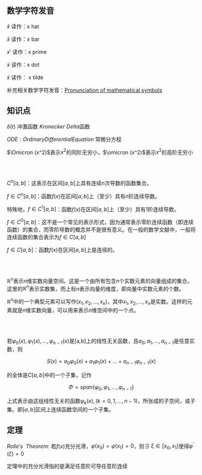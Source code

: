 ## 数学字符发音

$\hat{x}$  读作：x hat 

$\bar{x}$  读作：x bar

$x\prime$  读作：x prime

$\dot{x}$  读作：x dot

$\tilde{x}$  读作： x tilde

补充相关数学字符发音：[Pronunciation of mathematical symbols](http://www.uefap.com/speaking/symbols/symbols.htm)


## 知识点

$\delta(t)$ 冲激函数  $Kronecker \ Delta$函数

$ODE:Ordinary Differential Equation$  常微分方程

$\Omicron (x^2)$表示$x^2$的同阶无穷小，$\omicron (x^2)$表示$x^2$的高阶无穷小




<br></br>

$C^n[a, b]$：这表示在区间$[a,b]$上具有连续$n$次导数的函数集合。

$f \in C^n[a, b]$：函数$f(x)$在区间$[a,b]$上（至少）具有$n$阶连续导数。

特殊地，$f \in C^1[a, b]$：函数$f(x)$在区间$[a,b]$上（至少）具有$1$阶连续导数。

$f \in C^0[a, b]$：这不是一个常见的表示形式，因为通常表示零阶连续函数（即连续函数）的集合，而零阶导数的概念并不是很有意义。在一般的数学文献中，一般将连续函数的集合表示为$f \in C[a, b]$

$f \in C[a, b]$：函数$f(x)$在区间$[a,b]$上是连续的。

<br></br>

$\mathbb{R}^n$表示$n$维实数向量空间。这是一个由所有包含$n$个实数元素的向量组成的集合。这里的$\mathbb{R}^n$表示实数集，而上标$n$表示向量的维度，即向量中实数元素的个数。

$\mathbb{R}^n$中的一个典型元素可以写作$(x_1,x_2,...,x_n)$，其中$x_1,x_2,...,x_n$是实数。这样的元素就是$n$维实数向量，可以用来表示$n$维空间中的一个点。

<br></br>


若$\varphi_0(x),\varphi_1(x),...,\varphi_{n-1}(x)$是[a,b]上的线性无关函数，且$a_0,a_1,...,a_{n-1}$是任意实数，则

$$S(x)=a_0\varphi_0(x)+a_1\varphi_1(x)+...+a_{n-1}\varphi_{n-1}(x)$$

的全体是$C[a,b]$中的一个子集，记作

$$\Phi=span\{\varphi_0,\varphi_1,...,\varphi_{n-1}\}$$

上式表示由这组线性无关的函数$\varphi_k(x),(k=0,1,...,n-1)$，所张成的子空间，或子集。即$[a,b]$区间上连续函数空间的一个子集。

## 定理

$Rolle's \ \  Theorem:$ 若$f(x)$充分光滑，$\varphi(x_0)=\varphi(x_1)=0$，则$\exists \ \xi \in [x_0,x_1]$使得$\varphi^{'}(\xi)=0$

定理中的充分光滑指的是满足任意阶可导任意阶连续

